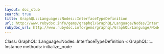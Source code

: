 ```yaml
---
layout: doc_stub
search: true
title: GraphQL::Language::Nodes::InterfaceTypeDefinition
url: http://www.rubydoc.info/gems/graphql/GraphQL/Language/Nodes/InterfaceTypeDefinition
rubydoc_url: http://www.rubydoc.info/gems/graphql/GraphQL/Language/Nodes/InterfaceTypeDefinition
---
```


Class: GraphQL::Language::Nodes::InterfaceTypeDefinition < GraphQL::...
Instance methods:
initialize_node

